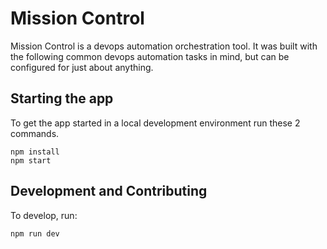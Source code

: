 # Mission Control

Mission Control is a devops automation orchestration tool. It was built with the following common devops automation tasks in mind, but can be configured for just about anything.


## Starting the app

To get the app started in a local development environment run these 2 commands.

    npm install
    npm start

## Development and Contributing

To develop, run:

    npm run dev

